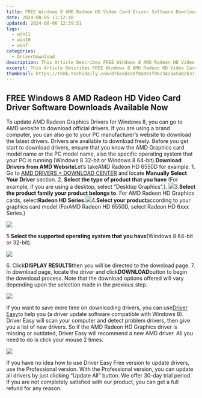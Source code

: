 ```yaml
---
title: FREE Windows 8 AMD Radeon HD Video Card Driver Software Downloads Available Now
date: 2024-08-05 11:12:48
updated: 2024-08-06 12:39:51
tags:
  - win11
  - win10
  - win7
categories:
  - DriverDownload
description: This Article Describes FREE Windows 8 AMD Radeon HD Video Card Driver Software Downloads Available Now
excerpt: This Article Describes FREE Windows 8 AMD Radeon HD Video Card Driver Software Downloads Available Now
thumbnail: https://thmb.techidaily.com/d7b6adca8f0a081f06c342aa5482b37710319db21786b9e9e3bb949855b9daba.jpg
---
```


## FREE Windows 8 AMD Radeon HD Video Card Driver Software Downloads Available Now

To update AMD Radeon Graphics Drivers for Windows 8, you can go to AMD website to download official drivers. If you are using a brand computer, you can also go to your PC manufacturer’s website to download the latest drivers. Drivers are available to download freely. Before you get start to download drivers, ensure that you know the AMD Graphics card model name or the PC model name, also the specific operating system that your PC is running (Windows 8 32-bit or Windows 8 64-bit).**Download Drivers from AMD Website**Let’s takeAMD Radeon HD 6550D for example. 1\. Go to [AMD DRIVERS + DOWNLOAD CENTER](http://support.amd.com/en-us/download)  and locate **Manually Select Your Driver** section. 2. **Select the type of product that you have**  (For example, if you are using a desktop, select “Desktop Graphics”.). ![](https://images.drivereasy.com/wp-content/uploads/2016/06/img_57564a26097b4.png)3.**Select the product family** **your product belongs to**. For AMD Radeon HD Graphics cards, select**Radeon HD Series**.![](https://images.drivereasy.com/wp-content/uploads/2016/06/img_57564a8ab699b.png)4.**Select your product**according to your graphics card model (ForAMD Radeon HD 6550D, select Radeon HD 6xxx Series.)

![](https://images.drivereasy.com/wp-content/uploads/2016/06/img_57564c44c34e3.png)

5.**Select the supported operating system that you have**(Windows 8 64-bit or 32-bit).

![](https://images.drivereasy.com/wp-content/uploads/2016/06/img_576b4458ca89e.png)

6\. Click**DISPLAY RESULTS**then you will be directed to the download page. 7\. In download page, locate the driver and click**DOWNLOAD**button to begin the download process. Note that the download options offered will vary depending upon the selection made in the previous step.

![](https://images.drivereasy.com/wp-content/uploads/2016/06/img_576b4490a1574.png)

If you want to save more time on downloading drivers, you can use[Driver Easy](https://tools.techidaily.com/drivereasy/download/)to help you (a driver update software compatible with Windows 8). Driver Easy will scan your computer and detect problem drivers, then give you a list of new drivers. So if the AMD Radeon HD Graphics driver is missing or outdated, Driver Easy will recommend a new AMD driver. All you need to do is click your mouse 2 times.

![](https://images.drivereasy.com/wp-content/uploads/2017/04/img_58f09c5206a96.jpg)

 If you have no idea how to use Driver Easy Free version to update drivers, use the Professional version. With the Professional version, you can update all drivers by just clicking “Update All” button. We offer 30-day trial period. If you are not completely satisfied with our product, you can get a full refund for any reason.

<ins class="adsbygoogle"
     style="display:block"
     data-ad-format="autorelaxed"
     data-ad-client="ca-pub-7571918770474297"
     data-ad-slot="1223367746"></ins>



<ins class="adsbygoogle"
     style="display:block"
     data-ad-client="ca-pub-7571918770474297"
     data-ad-slot="8358498916"
     data-ad-format="auto"
     data-full-width-responsive="true"></ins>
